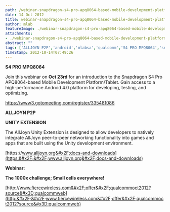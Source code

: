 ```yaml
---
path: /webinar-snapdragon-s4-pro-apq8064-based-mobile-development-platformtablet
date: 14 Oct 2012
title: webinar-snapdragon-s4-pro-apq8064-based-mobile-development-platform-tablet
author: mlab
featureImage: ./webinar-snapdragon-s4-pro-apq8064-based-mobile-development-platform-tablet.png
attachments: 
- ./webinar-snapdragon-s4-pro-apq8064-based-mobile-development-platform-tablet.png
abstract: ""
tags: ['ALLJOYN P2P','android','mlabsa','qualcomm','S4 PRO MPQ8064','snapdragon','training','webinar']
timeStamp: 2012-10-14T07:49:26
---
```


**S4 PRO MPQ8064**

Join this webinar on **Oct 23rd** for an introduction to the Snapdragon S4 Pro APQ8064-based Mobile Development Platform&#x2F;Tablet. Gain access to a high-performance Android 4.0 platform for developing, testing, and optimizing.

[https:&#x2F;&#x2F;www3.gotomeeting.com&#x2F;register&#x2F;335481086](https:&#x2F;&#x2F;www3.gotomeeting.com&#x2F;register&#x2F;335481086)

**ALLJOYN P2P**

**UNITY EXTENSION**

The AllJoyn Unity Extension is designed to allow developers to natively integrate AllJoyn peer-to-peer networking functionality into games and apps that are built using the Unity development environment.

[https:&#x2F;&#x2F;www.alljoyn.org&#x2F;docs-and-downloads](https:&#x2F;&#x2F;www.alljoyn.org&#x2F;docs-and-downloads)

**Webinar:**

**The 1000x challenge; Small cells everywhere!**

[http:&#x2F;&#x2F;www.fiercewireless.com&#x2F;offer&#x2F;qualcommoct2012?source&#x3D;qualcommweb](http:&#x2F;&#x2F;www.fiercewireless.com&#x2F;offer&#x2F;qualcommoct2012?source&#x3D;qualcommweb)


